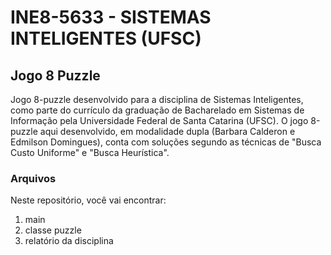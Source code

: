 # INE8-5633 - SISTEMAS INTELIGENTES (UFSC)
## Jogo 8 Puzzle

Jogo 8-puzzle desenvolvido para a disciplina de Sistemas Inteligentes, como parte do currículo da graduação de 
Bacharelado em Sistemas de Informação pela Universidade Federal de Santa Catarina (UFSC). O jogo 8-puzzle aqui 
desenvolvido, em modalidade dupla (Barbara Calderon e Edmilson Domingues), conta com soluções segundo as técnicas de 
"Busca Custo Uniforme" e "Busca Heurística".

### Arquivos

Neste repositório, você vai encontrar:
1. main
2. classe puzzle
3. relatório da disciplina

